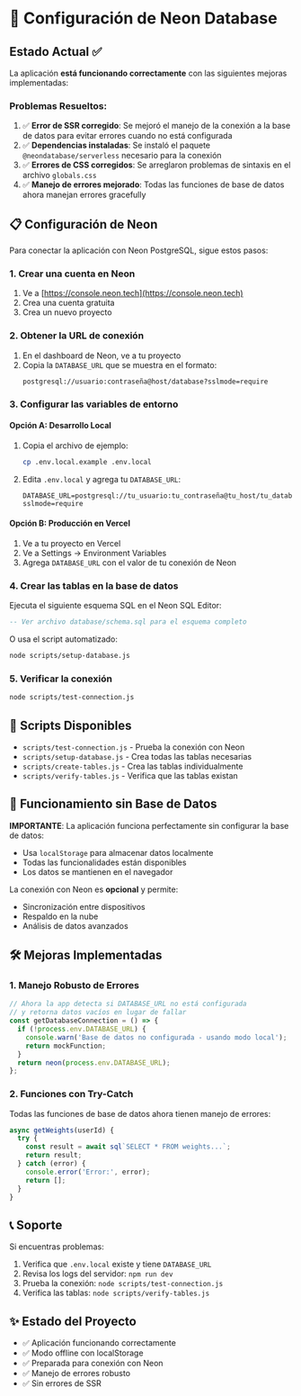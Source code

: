 # 🚀 Configuración de Neon Database

## Estado Actual ✅

La aplicación **está funcionando correctamente** con las siguientes mejoras implementadas:

### Problemas Resueltos:
1. ✅ **Error de SSR corregido**: Se mejoró el manejo de la conexión a la base de datos para evitar errores cuando no está configurada
2. ✅ **Dependencias instaladas**: Se instaló el paquete `@neondatabase/serverless` necesario para la conexión
3. ✅ **Errores de CSS corregidos**: Se arreglaron problemas de sintaxis en el archivo `globals.css`
4. ✅ **Manejo de errores mejorado**: Todas las funciones de base de datos ahora manejan errores gracefully

## 📋 Configuración de Neon

Para conectar la aplicación con Neon PostgreSQL, sigue estos pasos:

### 1. Crear una cuenta en Neon
1. Ve a [https://console.neon.tech](https://console.neon.tech)
2. Crea una cuenta gratuita
3. Crea un nuevo proyecto

### 2. Obtener la URL de conexión
1. En el dashboard de Neon, ve a tu proyecto
2. Copia la `DATABASE_URL` que se muestra en el formato:
   ```
   postgresql://usuario:contraseña@host/database?sslmode=require
   ```

### 3. Configurar las variables de entorno

#### Opción A: Desarrollo Local
1. Copia el archivo de ejemplo:
   ```bash
   cp .env.local.example .env.local
   ```
2. Edita `.env.local` y agrega tu `DATABASE_URL`:
   ```
   DATABASE_URL=postgresql://tu_usuario:tu_contraseña@tu_host/tu_database?sslmode=require
   ```

#### Opción B: Producción en Vercel
1. Ve a tu proyecto en Vercel
2. Ve a Settings → Environment Variables
3. Agrega `DATABASE_URL` con el valor de tu conexión de Neon

### 4. Crear las tablas en la base de datos

Ejecuta el siguiente esquema SQL en el Neon SQL Editor:

```sql
-- Ver archivo database/schema.sql para el esquema completo
```

O usa el script automatizado:
```bash
node scripts/setup-database.js
```

### 5. Verificar la conexión
```bash
node scripts/test-connection.js
```

## 🔧 Scripts Disponibles

- `scripts/test-connection.js` - Prueba la conexión con Neon
- `scripts/setup-database.js` - Crea todas las tablas necesarias
- `scripts/create-tables.js` - Crea las tablas individualmente
- `scripts/verify-tables.js` - Verifica que las tablas existan

## 📱 Funcionamiento sin Base de Datos

**IMPORTANTE**: La aplicación funciona perfectamente sin configurar la base de datos:
- Usa `localStorage` para almacenar datos localmente
- Todas las funcionalidades están disponibles
- Los datos se mantienen en el navegador

La conexión con Neon es **opcional** y permite:
- Sincronización entre dispositivos
- Respaldo en la nube
- Análisis de datos avanzados

## 🛠️ Mejoras Implementadas

### 1. Manejo Robusto de Errores
```javascript
// Ahora la app detecta si DATABASE_URL no está configurada
// y retorna datos vacíos en lugar de fallar
const getDatabaseConnection = () => {
  if (!process.env.DATABASE_URL) {
    console.warn('Base de datos no configurada - usando modo local');
    return mockFunction;
  }
  return neon(process.env.DATABASE_URL);
};
```

### 2. Funciones con Try-Catch
Todas las funciones de base de datos ahora tienen manejo de errores:
```javascript
async getWeights(userId) {
  try {
    const result = await sql`SELECT * FROM weights...`;
    return result;
  } catch (error) {
    console.error('Error:', error);
    return [];
  }
}
```

## 📞 Soporte

Si encuentras problemas:
1. Verifica que `.env.local` existe y tiene `DATABASE_URL`
2. Revisa los logs del servidor: `npm run dev`
3. Prueba la conexión: `node scripts/test-connection.js`
4. Verifica las tablas: `node scripts/verify-tables.js`

## ✨ Estado del Proyecto

- ✅ Aplicación funcionando correctamente
- ✅ Modo offline con localStorage
- ✅ Preparada para conexión con Neon
- ✅ Manejo de errores robusto
- ✅ Sin errores de SSR